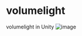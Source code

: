# volumelight
volumelight in Unity
![image](https://github.com/Claymoreno1/volumelight/blob/master/forGIT/test.gif)

